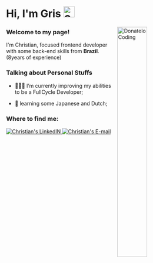 # Hi, I'm Gris <img width="30" src="https://emojis.slackmojis.com/emojis/images/1531849430/4246/blob-sunglasses.gif?1531849430" alt="Sunglasses emoji" />

<img align="right" width="40%" src="https://media.giphy.com/media/cFdHXXm5GhJsc/giphy.gif" alt="Donatelo Coding" />

### Welcome to my page!
<p>
  I'm Christian, focused frontend developer with some back-end skills from 
  <b>Brazil</b>.
  (8years of experience)
</p>

### Talking about Personal Stuffs

- 👨🏽‍💻  I’m currently improving my abilities to be a FullCycle Developer; 

- 💬  learning some Japanese and Dutch;

### Where to find me:

<a href="https://www.linkedin.com/in/christian-santos-front-end/">
  <img alt="Christian's LinkedIN" src="https://img.icons8.com/fluent/48/000000/linkedin.png"/>
</a>

<a href="mailto:christiansantos.dev@gmail.com">
  <img alt="Christian's E-mail" src="https://img.icons8.com/fluent/48/000000/microsoft-outlook-2019.png"/>
</a>
